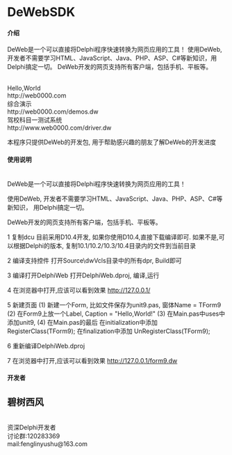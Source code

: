 # DeWebSDK

#### 介绍
DeWeb是一个可以直接将Delphi程序快速转换为网页应用的工具！
使用DeWeb, 开发者不需要学习HTML、JavaScript、Java、PHP、ASP、C#等新知识，用Delphi搞定一切。 
DeWeb开发的网页支持所有客户端，包括手机、平板等。

<br/>
Hello,World<br/>
http://web0000.com
<br/>
综合演示<br/>
http://web0000.com/demos.dw
<br/>
驾校科目一测试系统<br/>
http://www.web0000.com/driver.dw
<br/>

本程序只提供DeWeb的开发包, 用于帮助感兴趣的朋友了解DeWeb的开发进度 

#### 使用说明

<br/>
DeWeb是一个可以直接将Delphi程序快速转换为网页应用的工具！

使用DeWeb, 开发者不需要学习HTML、JavaScript、Java、PHP、ASP、C#等新知识，
用Delphi搞定一切。 

DeWeb开发的网页支持所有客户端，包括手机、平板等。 

1 复制dcu
  目前采用D10.4开发, 如果你使用D10.4,直接下载编译即可.
  如果不是,可以根据Delphi的版本, 复制10.1/10.2/10.3/10.4目录内的文件到当前目录

2 编译支持控件
  打开Source\dwVcls目录中的所有dpr, Build即可

3 编译打开DelphiWeb
  打开DelphiWeb.dproj, 编译,运行

4 在浏览器中打开,应该可以看到效果
  http://127.0.0.1/

5 新建页面
  (1) 新建一个Form, 比如文件保存为unit9.pas, 窗体Name = TForm9
  (2) 在Form9上放一个Label, Caption = "Hello,World!"
  (3) 在Main.pas中uses中添加unit9,
  (4) 在Main.pas的最后
      在initialization中添加
          RegisterClass(TForm9);
      在finalization中添加
          UnRegisterClass(TForm9);

6 重新编译DelphiWeb.dproj

7 在浏览器中打开,应该可以看到效果
  http://127.0.0.1/form9.dw



#### 开发者

碧树西风
<br/>
-
<br/>
资深Delphi开发者
<br/>
讨论群:120283369
<br/>
mail:fenglinyushu@163.com


